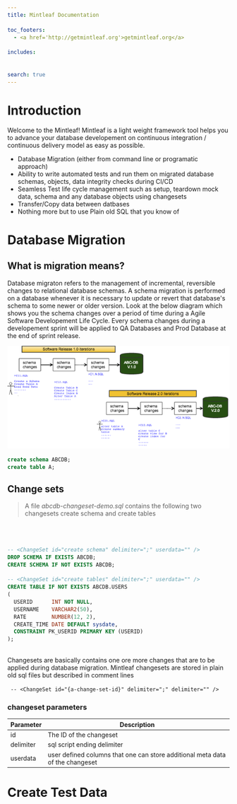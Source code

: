 ```yaml
---
title: Mintleaf Documentation
 
toc_footers:  
  - <a href='http://getmintleaf.org'>getmintleaf.org</a>

includes:
  

search: true
---
```


# Introduction

Welcome to the Mintleaf! Mintleaf is a light weight framework tool helps you to advance your database developement on continuous integration / continuous delivery model as easy as possible.


- Database Migration (either from command line or programatic approach)
- Ability to write automated tests and run them on migrated database schemas, objects, data integrity checks during CI/CD
- Seamless Test life cycle management such as setup, teardown mock data, schema and any database objects using changesets
- Transfer/Copy data between datbases
- Nothing more but to use Plain old SQL that you know of

# Database Migration

## What is migration means?
Database migraton refers to the management of incremental, reversible changes to relational database schemas. A schema migration is performed on a database whenever it is necessary to update or revert that database's schema to some newer or older version.  Look at the below diagram which shows you the schema changes over a period of time during a Agile Software Developement Life Cycle.   Every schema changes during a developement sprint will be applied to QA Databases and Prod Database at the end of sprint release.    

![Alt text](/images/basicflow.png)   


```sql
create schema ABCDB;
create table A;

```

## Change sets
 
 >A file *abcdb-changeset-demo.sql* contains the following two changesets create schema and create tables
 
```sql

 

-- <ChangeSet id="create schema" delimiter=";" userdata="" />
DROP SCHEMA IF EXISTS ABCDB;
CREATE SCHEMA IF NOT EXISTS ABCDB;
 
-- <ChangeSet id="create tables" delimiter=";" userdata="" /> 
CREATE TABLE IF NOT EXISTS ABCDB.USERS
(
  USERID      INT NOT NULL,
  USERNAME    VARCHAR2(50),
  RATE        NUMBER(12, 2),
  CREATE_TIME DATE DEFAULT sysdate,
  CONSTRAINT PK_USERID PRIMARY KEY (USERID)
);
 
```

 Changesets are basically contains one ore more changes that are to be applied during database migration.  Mintleaf changesets are stored in plain old sql files but described in comment lines 
 
 <aside class="notice">
      <code> -- &lt;ChangeSet id=&quot;{a-change-set-id}&quot; delimiter=&quot;;&quot; delimiter=&quot;&quot; /&gt; </code> 
 </aside>
 
 
### changeset parameters
 
Parameter | Description
--------- | -----------
id | The ID of the changeset
delimiter | sql script ending delimiter
userdata | user defined columns that one can store additional meta data of the changeset


# Create Test Data
